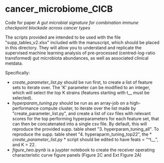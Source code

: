 # cancer_microbiome_CICB

Code for paper *A gut microbial signature for combination immune checkpoint blockade across cancer types*

The scripts provided are intended to be used with the file "supp_tables_v2.xlsx" included with the manuscript, which should be placed in this directory. They will allow you to understand and replicate the supervised machine learning analysis of pre-processed (centred-log-ratio transformed) gut microbiota abundances, as well as associated clinical metdata.

Specifically:
- *create_parameter_list.py* should be run first, to create a list of feature sets to iterate over. The 'K' parameter can be modified to an integer, which will select the top K strains (features starting with t__ must be selected).
- *hyperparam_tuning.py* should be run as an array-job on a high-performance compute cluster, to iterate over the list made by "create_parameter_list.py", and create a list of csv files with relevant scores for the top performing hyperparameters for each feature set, that can then be concatenated into a single csv file. By default, this will reproduce the provided supp. table sheet "3. hyperparam_tuning_all". 
To reproduce the supp. table sheet "4. hyperaparm_tuning_top22", the * *create_parameter_list.py* * script should be edited to have feats = "^t__", and K = 22.
- *figure_two.ipynb* is a juypter notebook to create the receiver operating characteristic curve figure panels (Figure 2C and Ext Figure 2A)
